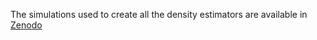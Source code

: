The simulations used to create all the density estimators are available in [Zenodo](https://zenodo.org/record/7486851/files/simulations.tar.gz?download=1)
